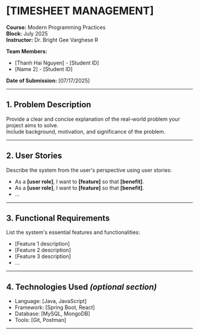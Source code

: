 # [TIMESHEET MANAGEMENT]

**Course:** Modern Programming Practices  
**Block:** July 2025  
**Instructor:** Dr. Bright Gee Varghese R  

**Team Members:**  
- [Thanh Hai Nguyen] - [Student ID]  
- [Name 2] - [Student ID]  

**Date of Submission:** [07/17/2025]  

---

## 1. Problem Description

Provide a clear and concise explanation of the real-world problem your project aims to solve.  
Include background, motivation, and significance of the problem.

---

## 2. User Stories

Describe the system from the user's perspective using user stories:

- As a **[user role]**, I want to **[feature]** so that **[benefit]**.  
- As a **[user role]**, I want to **[feature]** so that **[benefit]**.  
- ...

---

## 3. Functional Requirements

List the system's essential features and functionalities:

- [Feature 1 description]  
- [Feature 2 description]  
- [Feature 3 description]  
- ...

---

## 4. Technologies Used *(optional section)*

- Language: [Java, JavaScript]  
- Framework: [Spring Boot, React]  
- Database: [MySQL, MongoDB]  
- Tools: [Git, Postman]  

---



